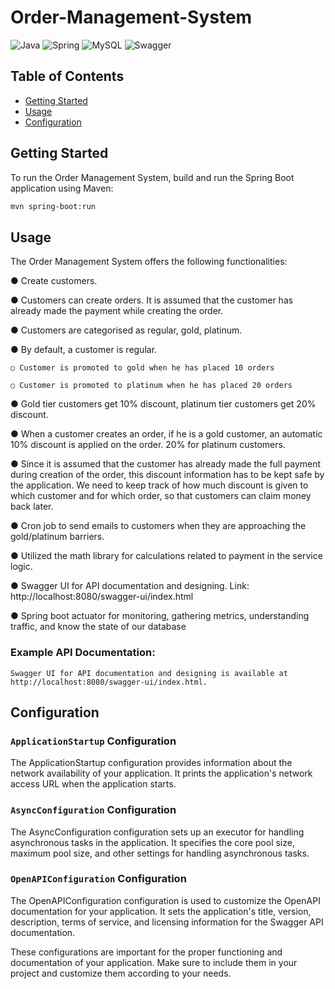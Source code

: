 # Order-Management-System

![Java](https://img.shields.io/badge/java-%23ED8B00.svg?style=for-the-badge&logo=java&logoColor=white)
![Spring](https://img.shields.io/badge/spring-%236DB33F.svg?style=for-the-badge&logo=spring&logoColor=white)
![MySQL](https://img.shields.io/badge/mysql-%2300f.svg?style=for-the-badge&logo=mysql&logoColor=white)
![Swagger](https://img.shields.io/badge/-Swagger-%23Clojure?style=for-the-badge&logo=swagger&logoColor=white)

## Table of Contents
- [Getting Started](#getting-started)
- [Usage](#usage)
- [Configuration](#configuration)

## Getting Started
To run the Order Management System, build and run the Spring Boot application using Maven:
```sh
mvn spring-boot:run
```

## Usage
The Order Management System offers the following functionalities:

  ● Create customers.

  ● Customers can create orders. It is assumed that the customer has already made the payment while creating the order.

  ● Customers are categorised as regular, gold, platinum.

  ● By default, a customer is regular.
  
    ○ Customer is promoted to gold when he has placed 10 orders
    
    ○ Customer is promoted to platinum when he has placed 20 orders

  ● Gold tier customers get 10% discount, platinum tier customers get 20% discount.

  ● When a customer creates an order, if he is a gold customer, an automatic 10% discount is applied on the order. 20% for platinum customers.

  ● Since it is assumed that the customer has already made the full payment during creation of the order, this discount information has to be     kept safe by the application. We need to keep track of how much discount is given to which customer and for which order, so that customers      can claim money back later.

  ● Cron job to send emails to customers when they are approaching the gold/platinum barriers.
  
  ● Utilized the math library for calculations related to payment in the service logic. 

  ● Swagger UI for  API documentation and designing. Link: http://localhost:8080/swagger-ui/index.html
  
  ● Spring boot actuator for monitoring, gathering metrics, understanding traffic, and know the state of our database
 
### Example API Documentation:

    Swagger UI for API documentation and designing is available at http://localhost:8080/swagger-ui/index.html.

## Configuration
### `ApplicationStartup` Configuration

The ApplicationStartup configuration provides information about the network availability of your application. It prints the application's network access URL when the application starts.

### `AsyncConfiguration` Configuration

The AsyncConfiguration configuration sets up an executor for handling asynchronous tasks in the application. It specifies the core pool size, maximum pool size, and other settings for handling asynchronous tasks.

### `OpenAPIConfiguration` Configuration

The OpenAPIConfiguration configuration is used to customize the OpenAPI documentation for your application. It sets the application's title, version, description, terms of service, and licensing information for the Swagger API documentation.

These configurations are important for the proper functioning and documentation of your application. Make sure to include them in your project and customize them according to your needs.
